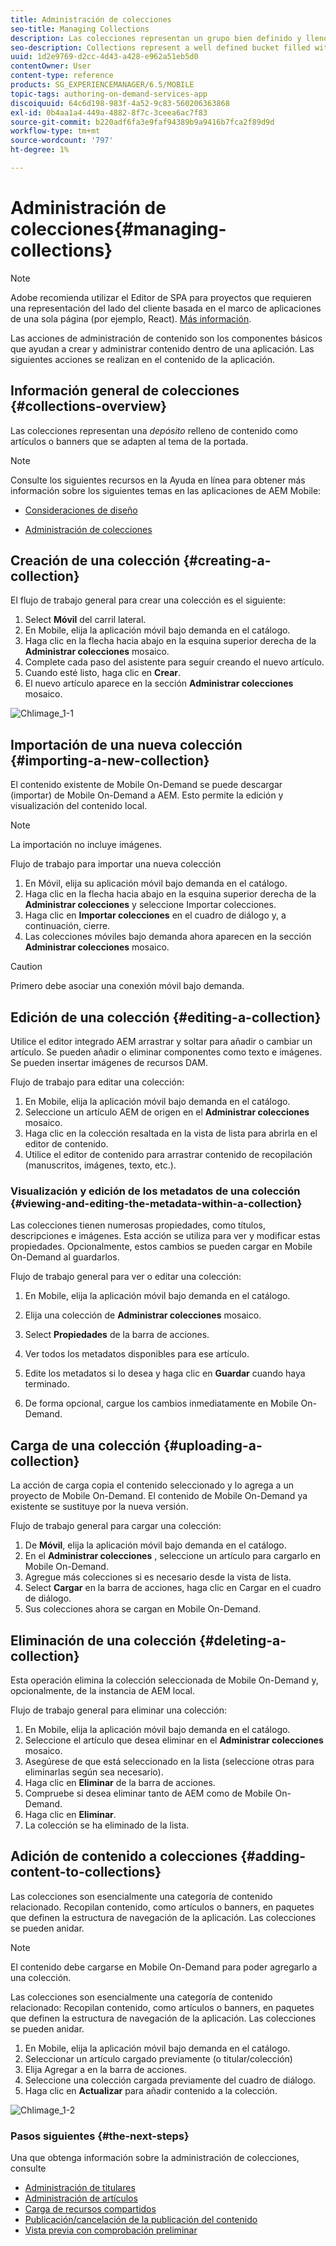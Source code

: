 ```yaml
---
title: Administración de colecciones
seo-title: Managing Collections
description: Las colecciones representan un grupo bien definido y lleno de contenido como artículos o banners que se ajustan al tema de la portada. Siga esta página para obtener más información.
seo-description: Collections represent a well defined bucket filled with content such as articles or banners that suits the cover's theme. Follow this page to learn more.
uuid: 1d2e9769-d2cc-4d43-a428-e962a51eb5d0
contentOwner: User
content-type: reference
products: SG_EXPERIENCEMANAGER/6.5/MOBILE
topic-tags: authoring-on-demand-services-app
discoiquuid: 64c6d198-983f-4a52-9c83-560206363868
exl-id: 0b4aa1a4-449a-4882-8f7c-3ceea6ac7f83
source-git-commit: b220adf6fa3e9faf94389b9a9416b7fca2f89d9d
workflow-type: tm+mt
source-wordcount: '797'
ht-degree: 1%

---
```


# Administración de colecciones{#managing-collections}

>[!NOTE]
>
>Adobe recomienda utilizar el Editor de SPA para proyectos que requieren una representación del lado del cliente basada en el marco de aplicaciones de una sola página (por ejemplo, React). [Más información](/help/sites-developing/spa-overview.md).

Las acciones de administración de contenido son los componentes básicos que ayudan a crear y administrar contenido dentro de una aplicación. Las siguientes acciones se realizan en el contenido de la aplicación.

## Información general de colecciones {#collections-overview}

Las colecciones representan una *depósito* relleno de contenido como artículos o banners que se adapten al tema de la portada.

>[!NOTE]
>
>Consulte los siguientes recursos en la Ayuda en línea para obtener más información sobre los siguientes temas en las aplicaciones de AEM Mobile:
>
>* [Consideraciones de diseño](https://helpx.adobe.com/digital-publishing-solution/help/design-app.html)
>
>* [Administración de colecciones](https://helpx.adobe.com/digital-publishing-solution/help/creating-collections.html)
>


## Creación de una colección {#creating-a-collection}

El flujo de trabajo general para crear una colección es el siguiente:

1. Select **Móvil** del carril lateral.
1. En Mobile, elija la aplicación móvil bajo demanda en el catálogo.
1. Haga clic en la flecha hacia abajo en la esquina superior derecha de la **Administrar colecciones** mosaico.
1. Complete cada paso del asistente para seguir creando el nuevo artículo.
1. Cuando esté listo, haga clic en **Crear**.
1. El nuevo artículo aparece en la sección **Administrar colecciones** mosaico.

![Chlimage_1-1](assets/chlimage_1-1.gif)

## Importación de una nueva colección {#importing-a-new-collection}

El contenido existente de Mobile On-Demand se puede descargar (importar) de Mobile On-Demand a AEM. Esto permite la edición y visualización del contenido local.

>[!NOTE]
>
>La importación no incluye imágenes.

Flujo de trabajo para importar una nueva colección

1. En Móvil, elija su aplicación móvil bajo demanda en el catálogo.
1. Haga clic en la flecha hacia abajo en la esquina superior derecha de la **Administrar colecciones** y seleccione Importar colecciones.
1. Haga clic en **Importar colecciones** en el cuadro de diálogo y, a continuación, cierre.
1. Las colecciones móviles bajo demanda ahora aparecen en la sección **Administrar colecciones** mosaico.

>[!CAUTION]
>
>Primero debe asociar una conexión móvil bajo demanda.

## Edición de una colección {#editing-a-collection}

Utilice el editor integrado AEM arrastrar y soltar para añadir o cambiar un artículo. Se pueden añadir o eliminar componentes como texto e imágenes. Se pueden insertar imágenes de recursos DAM.

Flujo de trabajo para editar una colección:

1. En Mobile, elija la aplicación móvil bajo demanda en el catálogo.
1. Seleccione un artículo AEM de origen en el **Administrar colecciones** mosaico.
1. Haga clic en la colección resaltada en la vista de lista para abrirla en el editor de contenido.
1. Utilice el editor de contenido para arrastrar contenido de recopilación (manuscritos, imágenes, texto, etc.).

### Visualización y edición de los metadatos de una colección {#viewing-and-editing-the-metadata-within-a-collection}

Las colecciones tienen numerosas propiedades, como títulos, descripciones e imágenes. Esta acción se utiliza para ver y modificar estas propiedades. Opcionalmente, estos cambios se pueden cargar en Mobile On-Demand al guardarlos.

Flujo de trabajo general para ver o editar una colección:

1. En Mobile, elija la aplicación móvil bajo demanda en el catálogo.
1. Elija una colección de **Administrar colecciones** mosaico.

1. Select **Propiedades** de la barra de acciones.
1. Ver todos los metadatos disponibles para ese artículo.
1. Edite los metadatos si lo desea y haga clic en **Guardar** cuando haya terminado.
1. De forma opcional, cargue los cambios inmediatamente en Mobile On-Demand.

## Carga de una colección {#uploading-a-collection}

La acción de carga copia el contenido seleccionado y lo agrega a un proyecto de Mobile On-Demand. El contenido de Mobile On-Demand ya existente se sustituye por la nueva versión.

Flujo de trabajo general para cargar una colección:

1. De **Móvil**, elija la aplicación móvil bajo demanda en el catálogo.
1. En el **Administrar colecciones** , seleccione un artículo para cargarlo en Mobile On-Demand.
1. Agregue más colecciones si es necesario desde la vista de lista.
1. Select **Cargar** en la barra de acciones, haga clic en Cargar en el cuadro de diálogo.
1. Sus colecciones ahora se cargan en Mobile On-Demand.

## Eliminación de una colección {#deleting-a-collection}

Esta operación elimina la colección seleccionada de Mobile On-Demand y, opcionalmente, de la instancia de AEM local.

Flujo de trabajo general para eliminar una colección:

1. En Mobile, elija la aplicación móvil bajo demanda en el catálogo.
1. Seleccione el artículo que desea eliminar en el **Administrar colecciones** mosaico.
1. Asegúrese de que está seleccionado en la lista (seleccione otras para eliminarlas según sea necesario).
1. Haga clic en **Eliminar** de la barra de acciones.
1. Compruebe si desea eliminar tanto de AEM como de Mobile On-Demand.
1. Haga clic en **Eliminar**.
1. La colección se ha eliminado de la lista.

## Adición de contenido a colecciones {#adding-content-to-collections}

Las colecciones son esencialmente una categoría de contenido relacionado. Recopilan contenido, como artículos o banners, en paquetes que definen la estructura de navegación de la aplicación. Las colecciones se pueden anidar.

>[!NOTE]
>
>El contenido debe cargarse en Mobile On-Demand para poder agregarlo a una colección.

Las colecciones son esencialmente una categoría de contenido relacionado: Recopilan contenido, como artículos o banners, en paquetes que definen la estructura de navegación de la aplicación. Las colecciones se pueden anidar.

1. En Mobile, elija la aplicación móvil bajo demanda en el catálogo.
1. Seleccionar un artículo cargado previamente (o titular/colección)
1. Elija Agregar a en la barra de acciones.
1. Seleccione una colección cargada previamente del cuadro de diálogo.
1. Haga clic en **Actualizar** para añadir contenido a la colección.

![Chlimage_1-2](assets/chlimage_1-2.gif)

### Pasos siguientes {#the-next-steps}

Una que obtenga información sobre la administración de colecciones, consulte

* [Administración de titulares](/help/mobile/mobile-on-demand-managing-banners.md)
* [Administración de artículos](/help/mobile/mobile-on-demand-managing-articles.md)
* [Carga de recursos compartidos](/help/mobile/mobile-on-demand-shared-resources.md)
* [Publicación/cancelación de la publicación del contenido](/help/mobile/mobile-on-demand-publishing-unpublishing.md)
* [Vista previa con comprobación preliminar](/help/mobile/aem-mobile-manage-ondemand-services.md)
